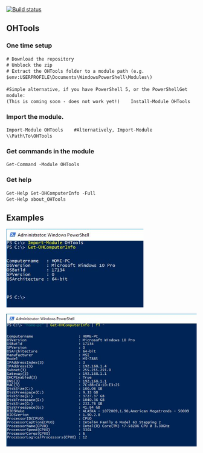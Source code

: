 [![Build status](https://ci.appveyor.com/api/projects/status/aonepjox78v7xhff?svg=true)](https://ci.appveyor.com/project/ozthe2/ohtools)

## OHTools

### One time setup
    # Download the repository
    # Unblock the zip
    # Extract the OHTools folder to a module path (e.g. $env:USERPROFILE\Documents\WindowsPowerShell\Modules\)

    #Simple alternative, if you have PowerShell 5, or the PowerShellGet module:
    (This is coming soon - does not work yet!)    Install-Module OHTools

### Import the module.
    Import-Module OHTools    #Alternatively, Import-Module \\Path\To\OHTools

### Get commands in the module
    Get-Command -Module OHTools

### Get help
    Get-Help Get-OHComputerInfo -Full
    Get-Help about_OHTools


## Examples

![Get Comp info](/Media/Get-OHComputerInfo.png)




![Get Comp info all](/Media/Get-OHComputerInfoDetail.png)

